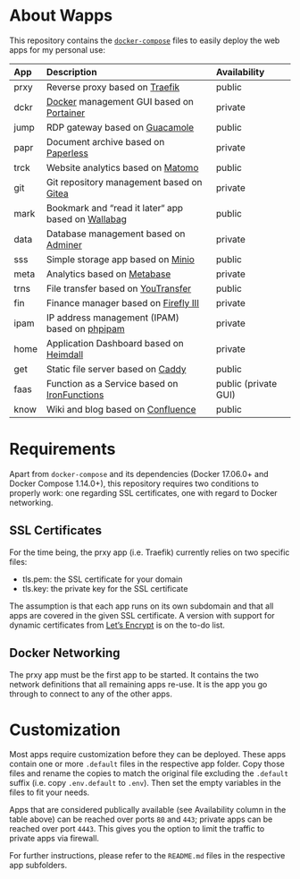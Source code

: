 # About Wapps

This repository contains the [``docker-compose``](https://docs.docker.com/compose/) files to easily deploy the web apps for my personal use:

| App  | Description | Availability |
| :--- | :---------- | :----------- |
| prxy | Reverse proxy based on [Traefik](https://traefik.io/) | public |
| dckr | [Docker](https://www.docker.com/) management GUI based on [Portainer](https://portainer.io/) | private |
| jump | RDP gateway based on [Guacamole](https://guacamole.apache.org/) | public |
| papr | Document archive based on [Paperless](https://paperless.readthedocs.io/) | private |
| trck | Website analytics based on [Matomo](https://matomo.org/) | public |
| git  | Git repository management based on [Gitea](https://gitea.io/en-us/) | private |
| mark | Bookmark and “read it later“ app based on [Wallabag](https://www.wallabag.org/) | public |
| data | Database management based on [Adminer](https://www.adminer.org/) | private |
| sss  | Simple storage app based on [Minio](https://minio.io/) | public |
| meta | Analytics based on [Metabase](https://www.metabase.com/) | private |
| trns | File transfer based on [YouTransfer](http://www.youtransfer.io/) | public |
| fin  | Finance manager based on [Firefly III](https://firefly-iii.org/) | private |
| ipam | IP address management (IPAM) based on [phpipam](https://github.com/pierrecdn/phpipam/) | private |
| home | Application Dashboard based on [Heimdall](https://heimdall.site/) | private |
| get  | Static file server based on [Caddy](https://caddyserver.com/) | public |
| faas | Function as a Service based on [IronFunctions](http://open.iron.io/) | public (private GUI) |
| know | Wiki and blog based on [Confluence](https://www.atlassian.com/software/confluence/) | public |

# Requirements

Apart from ``docker-compose`` and its dependencies (Docker 17.06.0+ and Docker Compose 1.14.0+), this repository requires two conditions to properly work: one regarding SSL certificates, one with regard to Docker networking.

## SSL Certificates

For the time being, the prxy app (i.e. Traefik) currently relies on two specific files:

* tls.pem: the SSL certificate for your domain
* tls.key: the private key for the SSL certificate

The assumption is that each app runs on its own subdomain and that all apps are covered in the given SSL certificate. A version with support for dynamic certificates from [Let’s Encrypt](https://letsencrypt.org/) is on the to-do list.

## Docker Networking

The prxy app must be the first app to be started. It contains the two network definitions that all remaining apps re-use. It is the app you go through to connect to any of the other apps.

# Customization

Most apps require customization before they can be deployed. These apps contain one or more ``.default`` files in the respective app folder. Copy those files and rename the copies to match the original file excluding the ``.default`` suffix (i.e. copy ``.env.default`` to ``.env``). Then set the empty variables in the files to fit your needs.

Apps that are considered publically available (see Availability column in the table above) can be reached over ports ``80`` and ``443``; private apps can be reached over port ``4443``. This gives you the option to limit the traffic to private apps via firewall.

For further instructions, please refer to the ``README.md`` files in the respective app subfolders.
